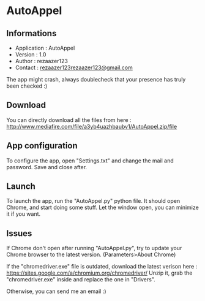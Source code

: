 # AutoAppel

## Informations ##
* Application : AutoAppel
* Version : 1.0
* Author : rezaazer123
* Contact : rezaazer123rezaazer123@gmail.com

The app might crash, always doublecheck that your presence has truly been checked :)


## Download ##
You can directly download all the files from here : http://www.mediafire.com/file/a3yb4uazhbaubv1/AutoAppel.zip/file


## App configuration ##
To configure the app, open "Settings.txt" and change the mail and password.
Save and close after.


## Launch ##
To launch the app, run the "AutoAppel.py" python file.
It should open Chrome, and start doing some stuff.
Let the window open, you can minimize it if you want.


## Issues ##
If Chrome don't open after running "AutoAppel.py", try to update your Chrome browser to the latest version. (Parameters>About Chrome)

If the "chromedriver.exe" file is outdated, download the latest verison here : https://sites.google.com/a/chromium.org/chromedriver/
Unzip it, grab the "chromedriver.exe" inside and replace the one in "Drivers".

Otherwise, you can send me an email :)
